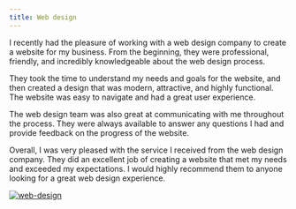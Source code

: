 ```yaml
---
title: Web design
---
```


I recently had the pleasure of working with a web design company to create a website for my business. From the beginning, they were professional, friendly, and incredibly knowledgeable about the web design process.

They took the time to understand my needs and goals for the website, and then created a design that was modern, attractive, and highly functional. The website was easy to navigate and had a great user experience.

The web design team was also great at communicating with me throughout the process. They were always available to answer any questions I had and provide feedback on the progress of the website.

Overall, I was very pleased with the service I received from the web design company. They did an excellent job of creating a website that met my needs and exceeded my expectations. I would highly recommend them to anyone looking for a great web design experience.

[![web-design](<https://dabuttonfactory.com/button.png?t=CHECK+SERVICE&f=Noto+Sans-Bold&ts=26&tc=fff&hp=45&vp=20&c=11&bgt=unicolored&bgc=4bd42f>)](<https://www.bark.com/?a_aid=5d2d0e83cdc39>)